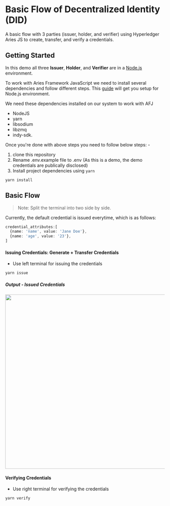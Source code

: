 # Basic Flow of Decentralized Identity (DID)
A basic flow with 3 parties (issuer, holder, and verifier) using Hyperledger Aries JS to create, transfer, and verify a credentials.


## Getting Started
In this demo all three **Issuer**, **Holder**, and **Verifier** are in a [Node.js](https://nodejs.org) environment.

To work with Aries Framework JavaScript we need to install several dependencies and follow different steps. This [guide](https://aries.js.org/guides/getting-started/installation/nodejs) will get you setup for Node.js environment. 

We need these dependencies installed on our system to work with AFJ
- NodeJS
- yarn
- libsodium
- libzmq
- indy-sdk.

Once you're done with above steps you need to follow below steps: -
1. clone this repository
2. Rename .env.example file to .env (As this is a demo, the demo credentials are publically disclosed)
3. Install project dependencies using `yarn`

```
yarn install
```

## Basic Flow
> Note: Split the terminal into two side by side. 

Currently, the default credential is issued everytime, which is as follows: 
```typescript
credential_attributes:[
  {name: 'name', value: 'Jane Doe'},
  {name: 'age', value: '23'},
]
```
#### Issuing Credentials: Generate + Transfer Credentials
- Use left terminal for issuing the credentials

```bash
yarn issue
```

##### Output - Issued Credentials
<img src="https://github.com/sadityakumar9211/hyperledger-selection-task-demo/assets/78147198/777723cf-64eb-40ff-8326-7680dd647435" width="550" height="550"/>

#### Verifying Credentials
- Use right terminal for verifying the credentials
```bash
yarn verify
```

<!-- ##### Output - Verifying Credentials -->











